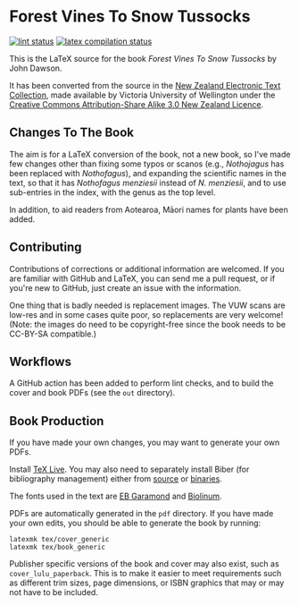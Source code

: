 # Forest Vines To Snow Tussocks

[![lint status](https://github.com/drinckes/forestvinestosnowtussocks/workflows/Super-Linter/badge.svg)](https://github.com/drinckes/forestvinestosnowtussocks/actions?query=workflow%3ASuper-Linter)
[![latex compilation status](https://github.com/drinckes/forestvinestosnowtussocks/workflows/Compile-LateX/badge.svg)](https://github.com/drinckes/forestvinestosnowtussocks/actions?query=workflow%3ACompile-LateX)

This is the LaTeX source for the book *Forest Vines To Snow Tussocks* by John Dawson.

It has been converted from the source in the [New Zealand Electronic Text Collection](http://nzetc.victoria.ac.nz/tm/scholarly/tei-DawFore.html), made available by Victoria University of Wellington under the [Creative Commons Attribution-Share Alike 3.0 New Zealand Licence](http://nzetc.victoria.ac.nz/tm/scholarly/tei-NZETC-About-copyright.html#ccbysa).

## Changes To The Book

The aim is for a LaTeX conversion of the book, not a new book, so I've made few changes other than fixing some typos or scanos (e.g., *Nothojagus* has been replaced with *Nothofagus*), and expanding the scientific names in the text, so that it has *Nothofagus menziesii* instead of *N. menziesii*, and to use sub-entries in the index, with the genus as the top level.

In addition, to aid readers from Aotearoa, Māori names for plants have been added.

## Contributing

Contributions of corrections or additional information are welcomed. If you are familiar with GitHub and LaTeX, you can send me a pull request, or if you're new to GitHub, just create an issue with the information.

One thing that is badly needed is replacement images. The VUW scans are low-res and in some cases quite poor, so replacements are very welcome! (Note: the images do need to be copyright-free since the book needs to be CC-BY-SA compatible.)

## Workflows

A GitHub action has been added to perform lint checks, and to build the cover and book PDFs (see the `out` directory).

## Book Production

If you have made your own changes, you may want to generate your own PDFs.

Install [TeX Live](https://www.tug.org/texlive/). You may also need to separately install Biber
(for bibliography management) either from [source](https://github.com/plk/biber) or
[binaries](https://sourceforge.net/projects/biblatex-biber/files/biblatex-biber/current/binaries/).

The fonts used in the text are [EB Garamond](https://www.ctan.org/pkg/ebgaramond) and
[Biolinum](https://www.ctan.org/pkg/libertine).

PDFs are automatically generated in the `pdf` directory.
If you have made your own edits, you should be able to generate the book by running:

```shell
latexmk tex/cover_generic
latexmk tex/book_generic
```

Publisher specific versions of the book and cover may also exist, such as `cover_lulu_paperback`. This is to make it easier to meet requirements such as different trim sizes, page dimensions, or ISBN graphics that may or may not have to be included.
